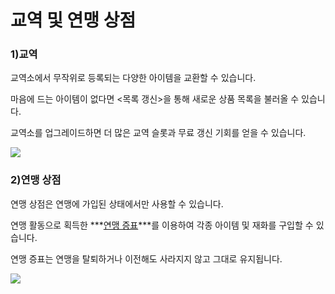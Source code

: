 # 교역 및 연맹 상점

### 1)교역

 교역소에서 무작위로 등록되는 다양한 아이템을 교환할 수 있습니다.

마음에 드는 아이템이 없다면 <목록 갱신>을 통해 새로운 상품 목록을 불러올 수 있습니다.

교역소를 업그레이드하면 더 많은 교역 슬롯과 무료 갱신 기회를 얻을 수 있습니다.

![](https://s3.ap-northeast-2.amazonaws.com/an2img/guide/105_001ListRefresh.png)



### 2)연맹 상점

 연맹 상점은 연맹에 가입된 상태에서만 사용할 수 있습니다.

연맹 활동으로 획득한 ***<u>연맹 증표</u>***를 이용하여 각종 아이템 및 재화를 구입할 수 있습니다.

연맹 증표는 연맹을 탈퇴하거나 이전해도 사라지지 않고 그대로 유지됩니다.

![](https://s3.ap-northeast-2.amazonaws.com/an2img/guide/105_002FedStore.png)